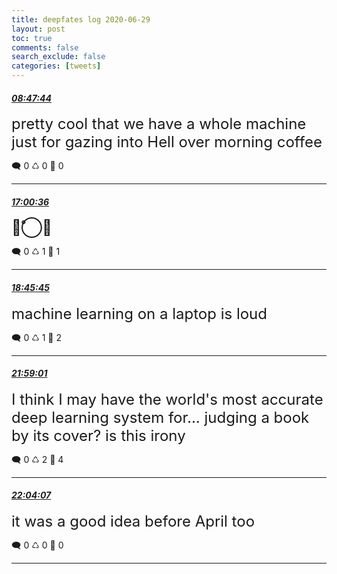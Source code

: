 ```yaml
---
title: deepfates log 2020-06-29
layout: post
toc: true
comments: false
search_exclude: false
categories: [tweets]
---
```



#### <a href = "https://twitter.com/deepfates/status/1277614737170157569">*08:47:44*</a>

<font size="5">pretty cool that we have a whole machine just for gazing into Hell over morning coffee</font>



🗨️ 0 ♺ 0 🤍  0   

---
    
#### <a href = "https://twitter.com/deepfates/status/1277738769567760385">*17:00:36*</a>

<font size="5">👱̊⃝̢</font>



🗨️ 0 ♺ 1 🤍  1   

---
    
#### <a href = "https://twitter.com/deepfates/status/1277765230018224128">*18:45:45*</a>

<font size="5">machine learning on a laptop is loud</font>



🗨️ 0 ♺ 1 🤍  2   

---
    
#### <a href = "https://twitter.com/deepfates/status/1277813867981139968">*21:59:01*</a>

<font size="5">I think I may have the world's most accurate deep learning system for...   judging a book by its cover?  is this irony</font>



🗨️ 0 ♺ 2 🤍  4   

---
    
#### <a href = "https://twitter.com/deepfates/status/1277815152008519681">*22:04:07*</a>

<font size="5">it was a good idea before April too</font>



🗨️ 0 ♺ 0 🤍  0   

---
    
            

